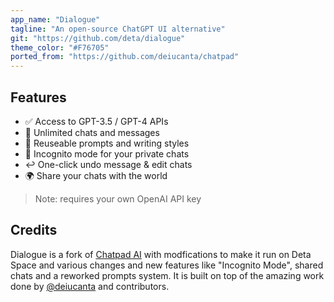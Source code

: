 ```yaml
---
app_name: "Dialogue"
tagline: "An open-source ChatGPT UI alternative"
git: "https://github.com/deta/dialogue"
theme_color: "#F76705"
ported_from: "https://github.com/deiucanta/chatpad"
---
```


## Features

- ✅ Access to GPT-3.5 / GPT-4 APIs
- 💽 Unlimited chats and messages
- 📝 Reuseable prompts and writing styles
- 🥸 Incognito mode for your private chats
- ↩️ One-click undo message & edit chats
- 🌍 Share your chats with the world

> Note: requires your own OpenAI API key

## Credits

Dialogue is a fork of [Chatpad AI](https://github.com/deiucanta/chatpad) with modfications to make it run on Deta Space and various changes and new features like "Incognito Mode", shared chats and a reworked prompts system. It is built on top of the amazing work done by [@deiucanta](https://github.com/deiucanta) and contributors.
